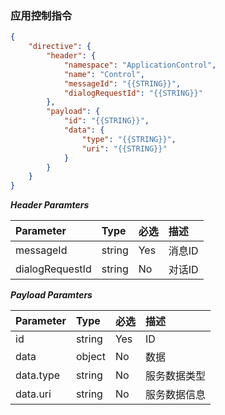 ### 应用控制指令
```json
{
    "directive": {
        "header": {
            "namespace": "ApplicationControl",
            "name": "Control",
            "messageId": "{{STRING}}",
            "dialogRequestId": "{{STRING}}"
        },
        "payload": {
			"id": "{{STRING}}",
			"data": {
				"type": "{{STRING}}",
				"uri": "{{STRING}}"
			}
		}
    }
}
```

***Header Paramters***

|    Parameter            	|    Type    	|    必选	|    描述                         	|
|    :-----------------------   	|    :-------- 	|    :-----	|    :-------------------------------- 	|
|    messageId     		|    string  	|    Yes 	|    消息ID                        	|
|    dialogRequestId    	|    string  	|    No 	|    对话ID                         	|

***Payload Paramters***

|    Parameter                    			|    Type    	|    必选	|    描述                           	|
|    :--------------------------------------- 	|    :--------	|    :-----	|    :-------------------------------- 	|
|    id                                    		|    string 	|    Yes 	|    ID                     			|
|    data                                   	|    object 	|    No   	|    数据                           	|
|    data.type                     			|    string  	|    No 	|    服务数据类型             	|
|    data.uri                     			|    string  	|    No 	|    服务数据信息             	|